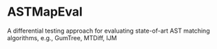 # ASTMapEval
A differential testing approach for evaluating state-of-art AST matching algorithms, e.g., GumTree, MTDiff, IJM
